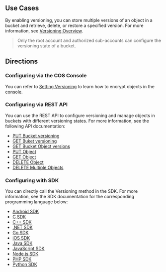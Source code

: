 ## Use Cases
By enabling versioning, you can store multiple versions of an object in a bucket and retrieve, delete, or restore a specified version.
For more information, see [Versioning Overview](https://cloud.tencent.com/document/product/436/19883).

>Only the root account and authorized sub-accounts can configure the versioning state of a bucket.

## Directions
### Configuring via the COS Console
You can refer to [Setting Versioning](https://intl.cloud.tencent.com/document/product/436/19881) to learn how to encrypt objects in the console.

### Configuring via REST API

You can use the REST API to configure versioning and manage objects in buckets with different versioning states. For more information, see the following API documentation:
- [PUT Bucket versioning](https://intl.cloud.tencent.com/document/product/436/19889)
- [GET Buket versioning](https://intl.cloud.tencent.com/document/product/436/19888)
- [GET Bucket Object versions](https://intl.cloud.tencent.com/document/product/436/31551)
- [PUT Object](https://intl.cloud.tencent.com/document/product/436/7749)
- [GET Object](https://intl.cloud.tencent.com/document/product/436/7753)
- [DELETE Object](https://intl.cloud.tencent.com/document/product/436/7743)
- [DELETE Multiple Objects](https://intl.cloud.tencent.com/document/product/436/8289)

### Configuring with SDK

You can directly call the Versioning method in the SDK. For more information, see the SDK documentation for the corresponding programming language below:

- [Android SDK](https://intl.cloud.tencent.com/document/product/436/31515#versioning)
- [C SDK](https://intl.cloud.tencent.com/document/product/436/31519#versioning)
- [C++ SDK](https://intl.cloud.tencent.com/document/product/436/31523#versioning)
- [.NET SDK](https://intl.cloud.tencent.com/document/product/436/30597#versioning)
- [Go SDK](https://intl.cloud.tencent.com/document/product/436/31527#versioning)
- [iOS SDK](https://intl.cloud.tencent.com/document/product/436/31531#versioning)
- [Java SDK](https://intl.cloud.tencent.com/document/product/436/31535#versioning)
- [JavaScript SDK](https://intl.cloud.tencent.com/document/product/436/31539#versioning)
- [Node.js SDK](https://intl.cloud.tencent.com/document/product/436/35858)
- [PHP SDK](https://intl.cloud.tencent.com/document/product/436/31543#versioning)
- [Python SDK](https://intl.cloud.tencent.com/document/product/436/31547#versioning)
